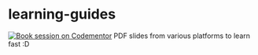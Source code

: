 # learning-guides

[![Book session on Codementor](https://cdn.codementor.io/badges/book_session_github.svg)](https://www.codementor.io/manojpandey?utm_source=github&utm_medium=button&utm_term=manojpandey&utm_campaign=github)
PDF slides from various platforms to learn fast :D


